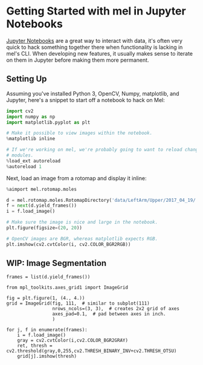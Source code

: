 Getting Started with mel in Jupyter Notebooks
=============================================

[Jupyter Notebooks](http://jupyter.org/) are a great way to interact with data,
it's often very quick to hack something together there when functionality is
lacking in mel's CLI.  When developing new features, it usually makes sense to
iterate on them in Jupyter before making them more permanent.

Setting Up
----------

Assuming you've installed Python 3, OpenCV, Numpy, matplotlib, and Jupyter,
here's a snippet to start off a notebook to hack on Mel:

```python
import cv2
import numpy as np
import matplotlib.pyplot as plt

# Make it possible to view images within the notebook.
%matplotlib inline

# If we're working on mel, we're probably going to want to reload changed
# modules.
%load_ext autoreload
%autoreload 1
```

Next, load an image from a rotomap and display it inline:

```python
%aimport mel.rotomap.moles

d = mel.rotomap.moles.RotomapDirectory('data/LeftArm/Upper/2017_04_19/')
f = next(d.yield_frames())
i = f.load_image()

# Make sure the image is nice and large in the notebook.
plt.figure(figsize=(20, 20))

# OpenCV images are BGR, whereas matplotlib expects RGB.
plt.imshow(cv2.cvtColor(i, cv2.COLOR_BGR2RGB))
```

WIP: Image Segmentation
-----------------------

```
frames = list(d.yield_frames())

from mpl_toolkits.axes_grid1 import ImageGrid

fig = plt.figure(1, (4., 4.))
grid = ImageGrid(fig, 111,  # similar to subplot(111)
                 nrows_ncols=(3, 3),  # creates 2x2 grid of axes
                 axes_pad=0.1,  # pad between axes in inch.
                 )

for j, f in enumerate(frames):
    i = f.load_image()
    gray = cv2.cvtColor(i,cv2.COLOR_BGR2GRAY)
    ret, thresh = cv2.threshold(gray,0,255,cv2.THRESH_BINARY_INV+cv2.THRESH_OTSU)
    grid[j].imshow(thresh)
```
